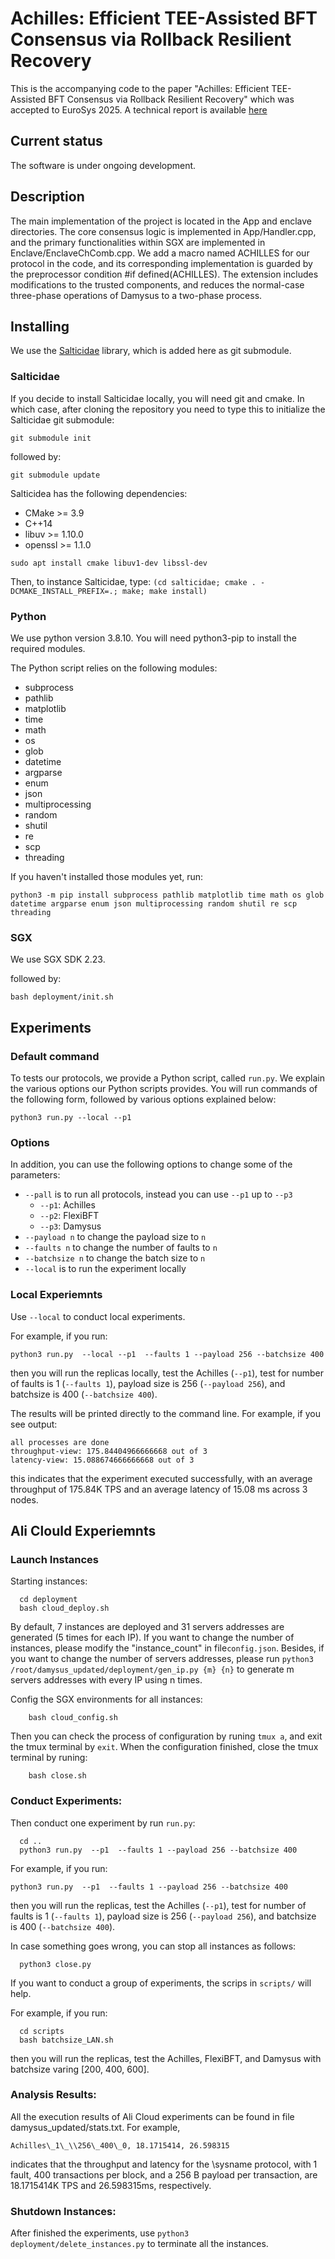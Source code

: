 # Achilles: Efficient TEE-Assisted BFT Consensus via Rollback Resilient Recovery

This is the accompanying code to the paper "Achilles: Efficient TEE-Assisted BFT Consensus via Rollback Resilient Recovery" which was accepted to EuroSys 2025. A technical report is available [here](https://github.com/1wenwen1/damysus_updated/blob/main/doc/Achilles-%20Efficient%20TEE-Assisted%20BFT%20Consensus%20via%20Rollback%20Resilient%20Recovery.pdf)


## Current status

The software is under ongoing development.

## Description
The main implementation of the project is located in the App and enclave directories. The core consensus logic is implemented in App/Handler.cpp, and the primary functionalities within SGX are implemented in Enclave/EnclaveChComb.cpp. We add a macro named ACHILLES for our protocol in the code, and its corresponding implementation is guarded by the preprocessor condition #if defined(ACHILLES). The extension includes modifications to the trusted components, and reduces the normal-case three-phase operations of Damysus to a two-phase process.

## Installing

We use the
[Salticidae](https://github.com/Determinant/salticidae) library, which
is added here as git submodule.

### Salticidae

If you decide to install Salticidae locally, you will need git and cmake.
In which case, after cloning the repository you need to type this to initialize the
Salticidae git submodule:

`git submodule init`

followed by:

`git submodule update`

Salticidea has the following dependencies:

* CMake >= 3.9
* C++14
* libuv >= 1.10.0
* openssl >= 1.1.0

`sudo apt install cmake libuv1-dev libssl-dev`

Then, to instance Salticidae, type:
`(cd salticidae; cmake . -DCMAKE_INSTALL_PREFIX=.; make; make install)`

### Python

We use python version 3.8.10.  You will need python3-pip to install
the required modules.

The Python script relies on the following modules:
- subprocess
- pathlib
- matplotlib
- time
- math
- os
- glob
- datetime
- argparse
- enum
- json
- multiprocessing
- random
- shutil
- re
- scp
- threading

If you haven't installed those modules yet, run:

`python3 -m pip install subprocess pathlib matplotlib time math os glob datetime argparse enum json multiprocessing random shutil re scp threading`

### SGX 
We use SGX SDK 2.23.

followed by:

`bash deployment/init.sh`




## Experiments

### Default command

To tests our protocols, we provide a Python script, called
`run.py`. We explain the various options our Python scripts provides. You will
run commands of the following form, followed by various options
explained below:

`python3 run.py --local --p1`

### Options

In addition, you can use the following options to change some of the parameters:
- `--pall` is to run all protocols, instead you can use `--p1` up to `--p3`
    - `--p1`: Achilles
    - `--p2`: FlexiBFT
    - `--p3`: Damysus
- `--payload n` to change the payload size to `n`
- `--faults n` to change the number of faults to `n`
- `--batchsize n` to change the batch size to `n`
- `--local` is to run the experiment locally



### Local Experiemnts

Use `--local` to conduct local experiments.

For example, if you run:

`python3 run.py  --local --p1  --faults 1 --payload 256 --batchsize 400`

then you will run the replicas locally, test the Achilles (`--p1`), test for number of faults is 1 (`--faults 1`), payload size is 256 (`--payload 256`), and batchsize is 400 (`--batchsize 400`).

The results will be printed directly to the command line. For example, if you see output:
```
all processes are done
throughput-view: 175.84404966666668 out of 3
latency-view: 15.088674666666668 out of 3
```
this indicates that the experiment executed successfully, with an average throughput of 175.84K TPS and an average latency of 15.08 ms across 3 nodes.


## Ali Clould Experiemnts

### Launch Instances

Starting instances:
  ```
    cd deployment
    bash cloud_deploy.sh
  ```
By default, 7 instances are deployed and 31 servers addresses are generated (5 times for each IP).
If you want to change the number of instances, please modify the "instance_count" in file`config.json`.
Besides, if you want to change the number of servers addresses, please run `python3 /root/damysus_updated/deployment/gen_ip.py {m} {n}` to generate m servers addresses with every IP using n times.


Config the SGX environments for all instances:
```
    bash cloud_config.sh
```
Then you can check the process of configuration by runing `tmux a`, and exit the tmux terminal by `exit`.
When the configuration finished, close the tmux terminal by runing:
```
    bash close.sh
```

### Conduct Experiments:

Then conduct one experiment by run `run.py`:
  ```
    cd ..
    python3 run.py  --p1  --faults 1 --payload 256 --batchsize 400
  ```
For example, if you run:

`python3 run.py  --p1  --faults 1 --payload 256 --batchsize 400`

then you will run the replicas, test the Achilles (`--p1`), test for number of faults is 1 (`--faults 1`), payload size is 256 (`--payload 256`), and batchsize is 400 (`--batchsize 400`).

In case something goes wrong, you can stop all instances as follows:
  ```
    python3 close.py
  ```

If you want to conduct a group of experiments, the scrips in `scripts/` will help.

For example, if you run:
  ```
    cd scripts
    bash batchsize_LAN.sh
  ```
then you will run the replicas, test the  Achilles, FlexiBFT, and Damysus with batchsize varing [200, 400, 600].

### Analysis Results:

All the execution results of Ali Cloud experiments can be found in file damysus_updated/stats.txt.
For example, 
```
Achilles\_1\_\\256\_400\_0, 18.1715414, 26.598315
```
indicates that the throughput and latency for the \sysname protocol, with 1 fault, 400 transactions per block, and a 256 B payload per transaction, are 18.1715414K TPS and 26.598315ms, respectively.


### Shutdown Instances:

After finished the experiments, use `python3 deployment/delete_instances.py` to terminate all the instances.



